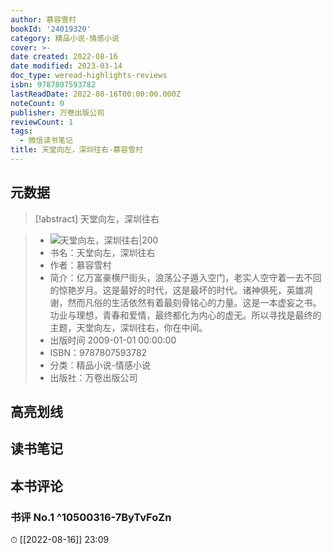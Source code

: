 ```yaml
---
author: 慕容雪村
bookId: '24019320'
category: 精品小说-情感小说
cover: >-
date created: 2022-08-16
date modified: 2023-03-14
doc_type: weread-highlights-reviews
isbn: 9787807593782
lastReadDate: 2022-08-16T00:00:00.000Z
noteCount: 0
publisher: 万卷出版公司
reviewCount: 1
tags:
  - 微信读书笔记
title: 天堂向左，深圳往右-慕容雪村
---
```


## 元数据

>[!abstract] 天堂向左，深圳往右

> - ![天堂向左，深圳往右|200](https://wfqqreader-1252317822.image.myqcloud.com/cover/320/24019320/t7_24019320.jpg)
> - 书名：天堂向左，深圳往右
> - 作者：慕容雪村
> - 简介：亿万富豪横尸街头，浪荡公子遁入空门，老实人空守着一去不回的惊艳岁月。这是最好的时代，这是最坏的时代。诸神俱死，英雄凋谢，然而凡俗的生活依然有着最刻骨铭心的力量。这是一本虚妄之书。功业与理想，青春和爱情，最终都化为内心的虚无。所以寻找是最终的主题，天堂向左，深圳往右，你在中间。
> - 出版时间 2009-01-01 00:00:00
> - ISBN：9787807593782
> - 分类：精品小说-情感小说
> - 出版社：万卷出版公司

## 高亮划线

## 读书笔记

## 本书评论

### 书评 No.1 ^10500316-7ByTvFoZn

⏱ [[2022-08-16]] 23:09
